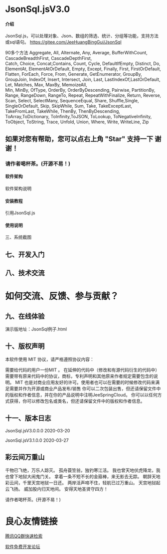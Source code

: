 # JsonSql.jsV3.0

#### 介绍
JsonSql.js，可以处理对象、Json、数组的筛选、统计、分组等功能，支持方法或sql语句。
https://gitee.com/JeeHuangBingGui/JsonSql

90多个方法 
Aggregate, All, Alternate, Any, Average, BufferWithCount, CascadeBreadthFirst, CascadeDepthFirst,  
Catch, Choice, Concat,Contains, Count, Cycle, DefaultIfEmpty, Distinct, Do, ElementAt, ElementAtOrDefault, 
Empty, Except, Finally, First, FirstOrDefault, Flatten, ForEach, Force, From, Generate, GetEnumerator, GroupBy,  
GroupJoin, IndexOf, Insert, Intersect, Join, Last, LastIndexOf,LastOrDefault, Let, Matches, Max, MaxBy, MemoizeAll,  
Min, MinBy, OfType, OrderBy, OrderByDescending, Pairwise, PartitionBy, Range, RangeDown, RangeTo, Repeat, 
RepeatWithFinalize, Return, Reverse, Scan, Select, SelectMany, SequenceEqual, Share, Shuffle,Single,  
SingleOrDefault, Skip, SkipWhile, Sum, Take, TakeExceptLast, TakeFromLast, TakeWhile, ThenBy, ThenByDescending,
ToArray,ToDictionary, ToInfinity,ToJSON, ToLookup, ToNegativeInfinity, ToObject, ToString, Trace, Unfold, Union, 
Where, Write, WriteLine, Zip 

如果对您有帮助，您可以点右上角 "Star" 支持一下 谢谢！ 
-----------------------------------

### 请作者喝杯茶。(开源不易！)

#### 软件架构
软件架构说明
 

#### 安装教程
引用JsonSql.js

#### 使用说明


三、系统截图
 
 
 
 
 
 
 
 
 
 
 

七、开发入门
-----------------------------------

 
 
 

八、技术交流
-----------------------------------
# 如何交流、反馈、参与贡献？

九、在线体验
-----------------------------------
演示版地址：JsonSql例子.html  

十、版权声明
-----------------------------------
本软件使用 MIT 协议，请严格遵照协议内容：

需要给代码的用户一份MIT 。
在延伸的代码中（修改和有源代码衍生的代码中）需要带有原来代码中的协议，商标，专利声明和其他原来作者规定需要包含的说明。
MIT 也是对商业应用友好的许可。使用者也可以在需要的时候修改代码来满足需要并作为开源或商业产品发布/销售
你可以二次包装出售，但还请保留文件中的版权和作者信息，并在你的产品说明中注明JeeSpringCloud。
你可以以任何方式获得，你可以修改包名或类名，但还请保留文件中的版权和作者信息。

十一、版本日志
-----------------------------------
JsonSql.jsV3.0.0.0 2020-03-20

JsonSql.jsV3.1.0.0 2020-03-27


彩云间万重山
----------------------------------
千物已飞绝，万乐人踪灭。 
孤舟蓑笠翁，独钓寒江活。 
我也曾天地伏虎降龙，我也曾下地狱大闹鬼门关。 
拿着一条不短不长的金箍棒，来无影去无踪。 
朝辞天地彩云间，千里天宫地狱一日还。 
两岸活声啼不住，轻航已过万重山。 
天宫地狱起云飞扬。 威加股内归天地间。 
安得天地圣贤守四方！ 

请作者喝杯茶。(开源不易！)

 # 良心友情链接

[腾讯QQ群快速检索](http://u.720life.cn/s/8cf73f7c)

[软件免费开发论坛](http://u.720life.cn/s/bbb01dc0)